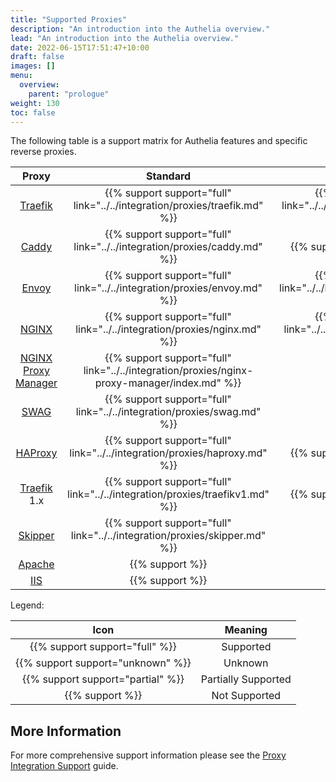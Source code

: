 ```yaml
---
title: "Supported Proxies"
description: "An introduction into the Authelia overview."
lead: "An introduction into the Authelia overview."
date: 2022-06-15T17:51:47+10:00
draft: false
images: []
menu:
  overview:
    parent: "prologue"
weight: 130
toc: false
---
```


The following table is a support matrix for Authelia features and specific reverse proxies.

|         Proxy         |                                           Standard                                           |                                      Kubernetes                                       |           XHR Redirect            |          Request Method           |
|:---------------------:|:--------------------------------------------------------------------------------------------:|:-------------------------------------------------------------------------------------:|:---------------------------------:|:---------------------------------:|
|       [Traefik]       |          {{% support support="full" link="../../integration/proxies/traefik.md" %}}          | {{% support support="full" link="../../integration/kubernetes/traefik-ingress.md" %}} |  {{% support support="full" %}}   |  {{% support support="full" %}}   |
|        [Caddy]        |           {{% support support="full" link="../../integration/proxies/caddy.md" %}}           |                           {{% support support="unknown" %}}                           |  {{% support support="full" %}}   |  {{% support support="full" %}}   |
|        [Envoy]        |           {{% support support="full" link="../../integration/proxies/envoy.md" %}}           |      {{% support support="full" link="../../integration/kubernetes/istio.md" %}}      | {{% support support="unknown" %}} |  {{% support support="full" %}}   |
|        [NGINX]        |           {{% support support="full" link="../../integration/proxies/nginx.md" %}}           |  {{% support support="full" link="../../integration/kubernetes/nginx-ingress.md" %}}  |          {{% support %}}          |  {{% support support="full" %}}   |
| [NGINX Proxy Manager] | {{% support support="full" link="../../integration/proxies/nginx-proxy-manager/index.md" %}} |                                    {{% support %}}                                    |          {{% support %}}          |  {{% support support="full" %}}   |
|        [SWAG]         |           {{% support support="full" link="../../integration/proxies/swag.md" %}}            |                                    {{% support %}}                                    |          {{% support %}}          |  {{% support support="full" %}}   |
|       [HAProxy]       |          {{% support support="full" link="../../integration/proxies/haproxy.md" %}}          |                           {{% support support="unknown" %}}                           | {{% support support="unknown" %}} |  {{% support support="full" %}}   |
|     [Traefik] 1.x     |         {{% support support="full" link="../../integration/proxies/traefikv1.md" %}}         |                           {{% support support="unknown" %}}                           |  {{% support support="full" %}}   |  {{% support support="full" %}}   |
|       [Skipper]       |          {{% support support="full" link="../../integration/proxies/skipper.md" %}}          |                                    {{% support %}}                                    | {{% support support="unknown" %}} | {{% support support="unknown" %}} |
|       [Apache]        |                                       {{% support %}}                                        |                                    {{% support %}}                                    |          {{% support %}}          |          {{% support %}}          |
|         [IIS]         |                                       {{% support %}}                                        |                                    {{% support %}}                                    |          {{% support %}}          |          {{% support %}}          |

Legend:

|                Icon                |       Meaning       |
|:----------------------------------:|:-------------------:|
|   {{% support support="full" %}}   |      Supported      |
| {{% support support="unknown" %}}  |       Unknown       |
| {{% support support="partial" %}}  | Partially Supported |
|          {{% support %}}           |    Not Supported    |

## More Information

For more comprehensive support information please see the
[Proxy Integration Support](../../integration/proxies/support.md) guide.

[NGINX]: https://www.nginx.com/
[NGINX Proxy Manager]: https://nginxproxymanager.com/
[SWAG]: https://docs.linuxserver.io/general/swag
[Traefik]: https://traefik.io/
[Caddy]: https://caddyserver.com/
[HAProxy]: https://www.haproxy.com/
[Envoy]: https://www.envoyproxy.io/
[Skipper]: https://opensource.zalando.com/skipper/
[Caddy]: https://caddyserver.com/
[Apache]: https://httpd.apache.org/
[IIS]: https://www.iis.net/

